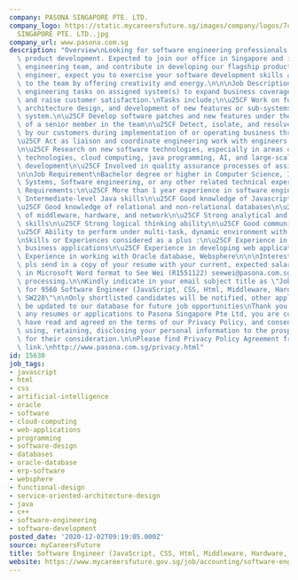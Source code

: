 ```yaml
---
company: PASONA SINGAPORE PTE. LTD.
company_logo: https://static.mycareersfuture.sg/images/company/logos/7c265020a9df70623d9d74a907835234/PASONA
  SINGAPORE PTE. LTD..jpg
company_url: www.pasona.com.sg
description: "Overview\nLooking for software engineering professionals to accelerate\
  \ product development. Expected to join our office in Singapore and in a very diverse\
  \ engineering team, and contribute in developing our flagship product. As a software\
  \ engineer, expect you to exercise your software development skills and contribute\
  \ to the team by offering creativity and energy.\n\n\nJob Description\nPerform software\
  \ engineering tasks on assigned system(s) to expand business coverage of our product\
  \ and raise customer satisfaction.\nTasks include;\n\u25CF Work on functional design,\
  \ architecture design, and development of new features or sub-systems in our ERP\
  \ system.\n\u25CF Develop software patches and new features under the supervision\
  \ of a senior member in the team\n\u25CF Detect, isolate, and resolve problems encountered\
  \ by our customers during implementation of or operating business through our software\n\
  \u25CF Act as liaison and coordinate engineering work with engineers locating overseas\_\
  \n\u25CF Research on new software technologies, especially in areas of open source\
  \ technologies, cloud computing, java programming, AI, and large-scale software\
  \ development\n\u25CF Involved in quality assurance processes of assigned product\n\
  \n\nJob Requirement\nBachelor degree or higher in Computer Science, Information\
  \ Systems, Software engineering, or any other related technical expertise\n\nMinimum\
  \ Requirements:\n\u25CF More than 1 year experience in software engineering\n\u25CF\
  \ Intermediate-level Java skills\n\u25CF Good knowledge of Javascript/CSS/html\n\
  \u25CF Good knowledge of relational and non-relational databases\n\u25CF Good knowledge\
  \ of middleware, hardware, and network\n\u25CF Strong analytical and problem-solving\
  \ skills\n\u25CF Strong logical thinking ability\n\u25CF Good communication skills\n\
  \u25CF Ability to perform under multi-task, dynamic environment with changing priorities\n\
  \nSkills or Experiences considered as a plus :\n\u25CF Experience in developing\
  \ business applications\n\u25CF Experience in developing web applications\n\u25CF\
  \ Experience in working with Oracle database, Websphere\n\n\nInterested applicants\
  \ pls send in a copy of your resume with your current, expected salaries and availability\
  \ in Microsoft Word format to See Wei (R1551122) seewei@pasona.com.sg for immediate\
  \ processing.\n\nKindly indicate in your email subject title as \"Job Application\
  \ for 9560 Software Engineer (JavaScript, CSS, Html, Middleware, Hardware, Network)\
  \ SW228\"\n\nOnly shortlisted candidates will be notified, other applications will\
  \ be updated to our database for future job opportunities\nThank you.\n\nBy submitting\
  \ any resumes or applications to Pasona Singapore Pte Ltd, you are considered to\
  \ have read and agreed on the terms of our Privacy Policy, and consented to us collecting,\
  \ using, retaining, disclosing your personal information to the prospective employers\
  \ for their consideration.\n\nPlease find Privacy Policy Agreement from the below\
  \ link.\nhttp://www.pasona.com.sg/privacy.html"
id: 15630
job_tags:
- javascript
- html
- css
- artificial-intelligence
- oracle
- software
- cloud-computing
- web-applications
- programming
- software-design
- databases
- oracle-database
- erp-software
- websphere
- functional-design
- service-oriented-architecture-design
- java
- c++
- software-engineering
- software-development
posted_date: '2020-12-02T09:19:05.000Z'
source: myCareersFuture
title: Software Engineer (JavaScript, CSS, Html, Middleware, Hardware, Network) SW228
website: https://www.mycareersfuture.gov.sg/job/accounting/software-engineer-sw228-pasona-singapore-dd143a34ffb718c848bb88c93b7ae2ba
---
```


